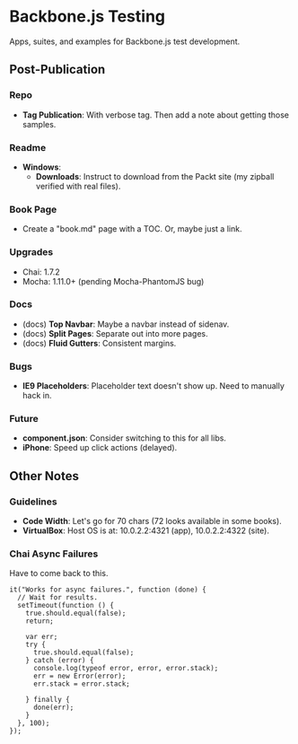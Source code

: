 # Backbone.js Testing
Apps, suites, and examples for Backbone.js test development.


## Post-Publication
### Repo
* **Tag Publication**: With verbose tag. Then add a note about getting those
  samples.

### Readme
* **Windows**:
  * **Downloads**: Instruct to download from the Packt site (my zipball
    verified with real files).

### Book Page
* Create a "book.md" page with a TOC. Or, maybe just a link.

### Upgrades
* Chai: 1.7.2
* Mocha: 1.11.0+ (pending Mocha-PhantomJS bug)

### Docs
* (docs) **Top Navbar**: Maybe a navbar instead of sidenav.
* (docs) **Split Pages**: Separate out into more pages.
* (docs) **Fluid Gutters**: Consistent margins.

### Bugs
* **IE9 Placeholders**: Placeholder text doesn't show up. Need to manually
  hack in.

### Future
* **component.json**: Consider switching to this for all libs.
* **iPhone**: Speed up click actions (delayed).


## Other Notes
### Guidelines
* **Code Width**: Let's go for 70 chars (72 looks available in some books).
* **VirtualBox**: Host OS is at: 10.0.2.2:4321 (app), 10.0.2.2:4322 (site).

### Chai Async Failures
Have to come back to this.

    it("Works for async failures.", function (done) {
      // Wait for results.
      setTimeout(function () {
        true.should.equal(false);
        return;

        var err;
        try {
          true.should.equal(false);
        } catch (error) {
          console.log(typeof error, error, error.stack);
          err = new Error(error);
          err.stack = error.stack;

        } finally {
          done(err);
        }
      }, 100);
    });

